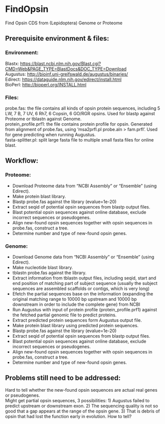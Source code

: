 # FindOpsin
Find Opsin CDS from (Lepidoptera) Genome or Proteome
## Prerequisite environment & files:
### Environment:
Blastx: https://blast.ncbi.nlm.nih.gov/Blast.cgi?CMD=Web&PAGE_TYPE=BlastDocs&DOC_TYPE=Download <br>
Augustus: http://bioinf.uni-greifswald.de/augustus/binaries/ <br>
Edirect: https://dataguide.nlm.nih.gov/edirect/install.html <br>
BioPerl: http://bioperl.org/INSTALL.html <br>
### Files:
probe.fas: the file contains all kinds of opsin protein sequences, including 5 LW, 7 B, 7 UV, 6 Rh7, 6 Copsin, 6 GO/RGR opsins. Used for blastp against Proteome or tblastn against Genome. <br>
protein_profile.prf1: the file contains protein profile for opsin. Generated from alignment of probe.fas, using ‘msa2prfl.pl probe.aln > fam.prfl’. Used for gene predicting when running Augustus. <br>
fasta-splitter.pl: split large fasta file to multiple small fasta files for online blast. <br>

## Workflow:
### Proteome:
* Download Proteome data from “NCBI Assembly” or “Ensemble” (using Edirect). <br>
* Make protein blast library. <br>
* Blastp probe.fas against the library (evalue=1e-20) <br>
* Extract seqid of potential opsin sequences from blastp output files. <br>
* Blast potential opsin sequences against online database, exclude incorrect sequences or pseudogenes. <br>
* Align new-found opsin sequences together with opsin sequences in probe.fas, construct a tree. <br>
* Determine number and type of new-found opsin genes. <br>
### Genome:
* Download Genome data from “NCBI Assembly” or “Ensemble” (using Edirect). <br>
* Make nucleotide blast library. <br>
* tblastn probe.fas against the library. <br>
* Extract information from tblastn output files, including seqid, start and end position of matching part of subject sequence (usually the subject sequences are assembled scaffolds or contigs, which is very long) <br>
* Efetch the partial sequences base on the information (expanding the original matching range to 10000 bp upstream and 10000 bp downstream in order to include the complete gene) from NCBI <br>
* Run Augustus with input of protein profile (protein_profile.prf1) against the fetched partial genomic file to predict proteins. <br>
* Extract predicted protein sequences form Augustus output file. <br>
* Make protein blast library using predicted protein sequences. <br>
* Blastp probe.fas against the library (evalue=1e-20) <br>
* Extract seqid of potential opsin sequences from blastp output files. <br>
* Blast potential opsin sequences against online database, exclude incorrect sequences or pseudogenes. <br>
* Align new-found opsin sequences together with opsin sequences in probe.fas, construct a tree. <br>
* Determine number and type of new-found opsin genes. <br>

## Problems still need to be addressed:
Hard to tell whether the new-found opsin sequences are actual real genes or pseudogenes. <br>
Might get partial opsin sequences, 3 possibilities: 1) Augustus failed to predict upstream or downstream exon. 2) The sequencing quality is not so good that a gap appears at the range of the opsin gene. 3) That is debris of opsin that had lost the function early in evolution. How to tell?
